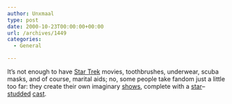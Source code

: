 ```yaml
---
author: Unxmaal
type: post
date: 2000-10-23T00:00:00+00:00
url: /archives/1449
categories:
  - General

---
```

It&#8217;s not enough to have [Star Trek][1] movies, toothbrushes, underwear, scuba masks, and of course, marital aids; no, some people take fandom just a little too far: they create their own imaginary [shows][2], complete with a [star][3]&#8211;[studded][4] [cast][5].

 [1]: http://www.startrek.com
 [2]: http://ussphantom.8m.com/
 [3]: http://ussphantom.8m.com/personnel/knight.html
 [4]: http://ussphantom.8m.com/personnel/rojc.html
 [5]: http://ussphantom.8m.com/personnel/arona.html